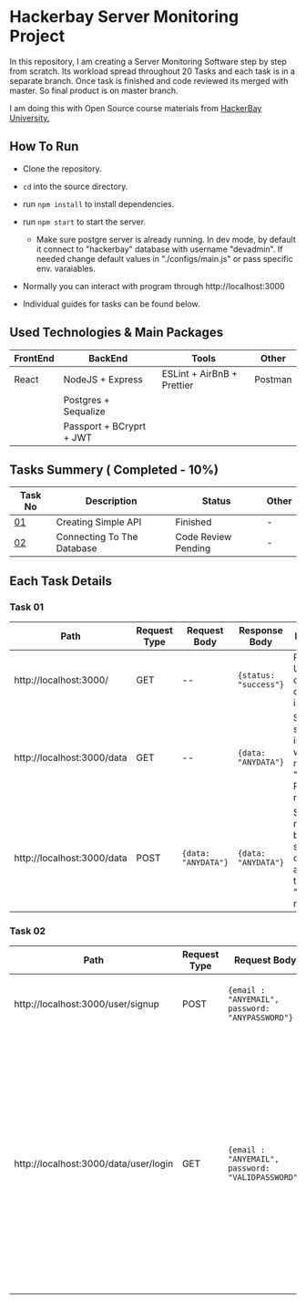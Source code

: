 # Hackerbay Server Monitoring Project
In this repository, I am creating a Server Monitoring Software step by step from scratch.  Its workload spread throughout 20 Tasks and each task is in a separate branch. Once task is finished and code reviewed its merged with master. So final product is on master branch.

I am doing this with Open Source course materials from [HackerBay University. ](https://course.hackerbayuniversity.com/)

## How To Run
 - Clone the repository.
 - `cd` into the source directory.
 - run `npm install` to install dependencies.
 - run `npm start` to start the server. 
		
	- Make sure postgre server is already running. In dev mode, by default it connect to "hackerbay" database with username "devadmin". If needed change default values in "./configs/main.js" or pass specific env. varaiables.
 - Normally you can interact with program through http://localhost:3000
 - Individual guides for tasks can be found below.


## Used Technologies & Main Packages
|FrontEnd|BackEnd|Tools|Other| 
|--|--|--|--|
| React  |NodeJS + Express  |ESLint + AirBnB + Prettier  | Postman |
|  | Postgres + Sequalize  |  ||
|  | Passport + BCryprt + JWT |  ||


## Tasks Summery ( Completed - 10%)
|Task No|Description|Status|Other| 
|--|--|--|--|
| [01](#task-01) | Creating Simple API | Finished |-|
| [02](#task-02) | Connecting To The Database | Code Review Pending |-|


## Each Task Details
### Task 01

|Path |Request Type |Request Body |Response Body |Description |
|--|--|--|--|--|
|http://localhost:3000/ |GET| -- | `{status:  "success"}`  | Root path. User get confirmation connection is succssful. |
|http://localhost:3000/data | GET | -- |  `{data: "ANYDATA"}` | Send user's stored data in server which we recived in "/data" POST request. |
|http://localhost:3000/data | POST | `{data: "ANYDATA"}` |  `{data: "ANYDATA"}` | Save data recived in body. These saved data can be accessed through "/data" GET request.  |


### Task 02

|Path |Request Type |Request Body |Response Body |Description |
|--|--|--|--|--|
|http://localhost:3000/user/signup |POST| `{email : "ANYEMAIL", password: "ANYPASSWORD"}` | `{status:  true | flase, token : "TOKEN", errMsg: "ERROR : DESC" }`  | User can create account providing email & password. If sucess return `{status: true, token: "TOKEN"}`. If any error occured return `{status: false, errMsg: "ERROR : DESC "}` |
|http://localhost:3000/data/user/login | GET | `{email : "ANYEMAIL", password: "VALIDPASSWORD"}` |  `{data: "ANYDATA"}` | User can login using already created user account details. If email exist and password match return `{status: true, token: "TOKEN"}`. If any error occured return `{status: false, errMsg: "ERROR : DESC "}` |



